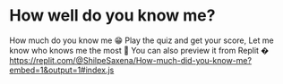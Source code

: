 # How well do you know me?
How much do you know me 😁
Play the quiz and get your score, Let me know who knows me the most 🙈
You can also preview it from Replit � https://replit.com/@ShilpeSaxena/How-much-did-you-know-me?embed=1&output=1#index.js
